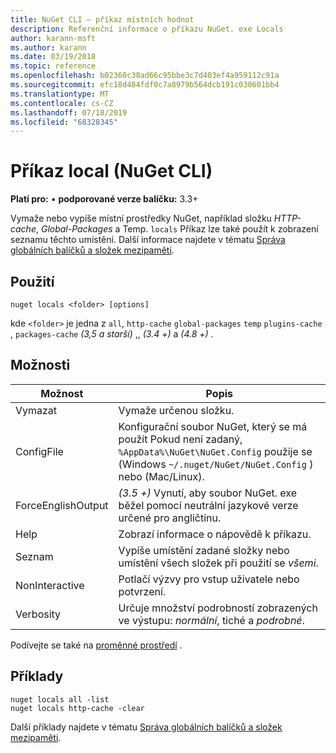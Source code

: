 ```yaml
---
title: NuGet CLI – příkaz místních hodnot
description: Referenční informace o příkazu NuGet. exe Locals
author: karann-msft
ms.author: karann
ms.date: 03/19/2018
ms.topic: reference
ms.openlocfilehash: b02360c38ad66c95bbe3c7d403ef4a959112c91a
ms.sourcegitcommit: efc18d484fdf0c7a8979b564dcb191c030601bb4
ms.translationtype: MT
ms.contentlocale: cs-CZ
ms.lasthandoff: 07/18/2019
ms.locfileid: "68328345"
---
```

# <a name="locals-command-nuget-cli"></a>Příkaz local (NuGet CLI)

**Platí pro:** &bullet; **podporované verze balíčku:** 3.3+

Vymaže nebo vypíše místní prostředky NuGet, například složku *HTTP-cache*, *Global-Packages* a Temp. `locals` Příkaz lze také použít k zobrazení seznamu těchto umístění. Další informace najdete v tématu [Správa globálních balíčků a složek mezipaměti](../../consume-packages/managing-the-global-packages-and-cache-folders.md).

## <a name="usage"></a>Použití

```cli
nuget locals <folder> [options]
```

kde `<folder>` je jedna z `all`, `http-cache` `global-packages` `temp` `plugins-cache` , `packages-cache` *(3,5 a starší)* ,, *(3.4 +)* a *(4.8 +)* .

## <a name="options"></a>Možnosti

| Možnost | Popis |
| --- | --- |
| Vymazat | Vymaže určenou složku. |
| ConfigFile | Konfigurační soubor NuGet, který se má použít Pokud není zadaný, `%AppData%\NuGet\NuGet.Config` použije se (Windows `~/.nuget/NuGet/NuGet.Config` ) nebo (Mac/Linux).|
| ForceEnglishOutput | *(3.5 +)* Vynutí, aby soubor NuGet. exe běžel pomocí neutrální jazykové verze určené pro angličtinu. |
| Help | Zobrazí informace o nápovědě k příkazu. |
| Seznam | Vypíše umístění zadané složky nebo umístění všech složek při použití se *všemi*. |
| NonInteractive | Potlačí výzvy pro vstup uživatele nebo potvrzení. |
| Verbosity | Určuje množství podrobností zobrazených ve výstupu: *normální*, tiché a *podrobné*. |

Podívejte se také na [proměnné prostředí](cli-ref-environment-variables.md) .

## <a name="examples"></a>Příklady

```cli
nuget locals all -list
nuget locals http-cache -clear
```

Další příklady najdete v tématu [Správa globálních balíčků a složek mezipaměti](../../consume-packages/managing-the-global-packages-and-cache-folders.md).
